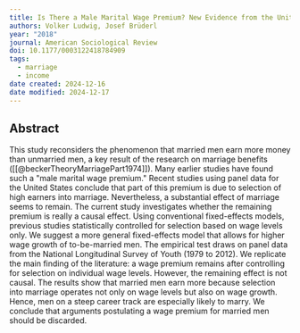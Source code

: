 ```yaml
---
title: Is There a Male Marital Wage Premium? New Evidence from the United States
authors: Volker Ludwig, Josef Brüderl
year: "2018"
journal: American Sociological Review
doi: 10.1177/0003122418784909
tags:
  - marriage
  - income
date created: 2024-12-16
date modified: 2024-12-17
---
```


## Abstract

This study reconsiders the phenomenon that married men earn more money than unmarried men, a key result of the research on marriage benefits ([[@beckerTheoryMarriagePart1974]]). Many earlier studies have found such a "male marital wage premium." Recent studies using panel data for the United States conclude that part of this premium is due to selection of high earners into marriage. Nevertheless, a substantial effect of marriage seems to remain. The current study investigates whether the remaining premium is really a causal effect. Using conventional fixed-effects models, previous studies statistically controlled for selection based on wage levels only. We suggest a more general fixed-effects model that allows for higher wage growth of to-be-married men. The empirical test draws on panel data from the National Longitudinal Survey of Youth (1979 to 2012). We replicate the main finding of the literature: a wage premium remains after controlling for selection on individual wage levels. However, the remaining effect is not causal. The results show that married men earn more because selection into marriage operates not only on wage levels but also on wage growth. Hence, men on a steep career track are especially likely to marry. We conclude that arguments postulating a wage premium for married men should be discarded.
